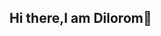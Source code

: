## Hi there,I am Dilorom👋

<!--
**Dunya-coder/Dunya-coder** is a ✨ _special_ ✨ repository because its `README.md` (this file) appears on your GitHub profile.
##I am Dilorom .

-->
